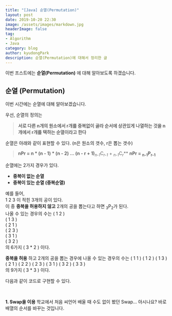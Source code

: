 ```yaml
---
title: "[Java] 순열(Permutation)"
layout: post
date: 2019-10-20 22:30
image: /assets/images/markdown.jpg
headerImage: false
tag:
- Algorithm
- Java
category: blog
author: kyudongPark
description: 순열(Permutation)에 대해서 정리한 글
---
```


이번 프스트에는 **순열(Permutation)** 에 대해 알아보도록 하겠습니다. 

## 순열 (Permutation) 

이번 시간에는 순열에 대해 알아보겠습니다. 

우선, 순열의 정의는  
> **서로 다른 n개의 원소에서 r개를 중복없이 골라 순서에 상관있게 나열하는 것을 n개에서 r개를 택하는 순열이라고 한다**

순열은 아래와 같이 표현할 수 있다. (n은 원소의 갯수, r은 뽑는 갯수)
> **nPr = n * (n - 1) * (n - 2) ... (n - r + 1)**<em><sub>n-1</sub></em>C<em><sub>r-1</sub></em> + <em><sub>n-1</sub></em>C<em><sub>r</sub></em>**
> **nPr = <sub>n-1</sub>P<sub>r-1</sub>**

순열에는 2가지 경우가 있다. 

* **중복이 없는 순열**
* **중복이 있는 순열 (중복순열)**


예를 들어,  
1 2 3 이 적힌 3개의 공이 있다.  
이 중 **중복을 허용하지 않고** 2개의 공을 뽑는다고 하면 <sub>3</sub>P<sub>2</sub>가 된다.  
나올 수 있는 경우의 수는 
( 1  2 )  
( 1  3 )  
( 2  1 )  
( 2  3 )  
( 3  1 )  
( 3  2 )  
의 6가지 ( 3 * 2 ) 이다.  

**중복을 허용** 하고 2개의 공을 뽑는 경우에 나올 수 있는 경우의 수는 
( 1  1 )
( 1  2 )
( 1  3 )
( 2  1 )
( 2  2 )
( 2  3 )
( 3  1 )
( 3  2 )
( 3  3 )  
의 9가지 ( 3 * 3 ) 이다. 


다음과 같이 코드로 구현할 수 있다.

<br>

**1. Swap을 이용**
학교에서 처음 씨언어 배울 때 수도 없이 봤던 Swap... 아시나요? 바로 배열의 순서를 바꾸는 것입니다. 

